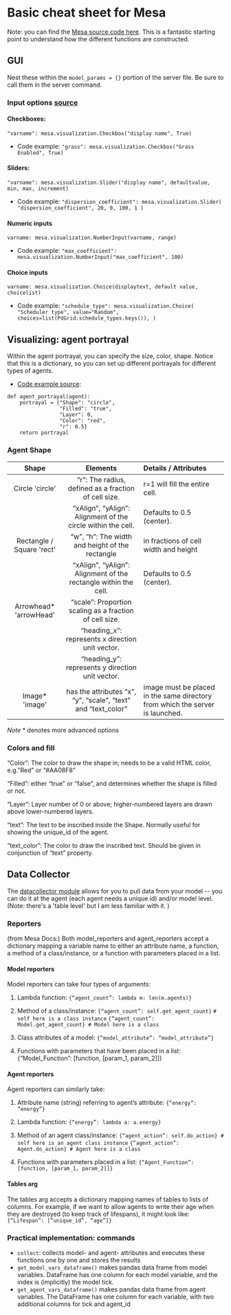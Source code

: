 # Basic cheat sheet for Mesa
Note: you can find the [Mesa source code here](https://mesa.readthedocs.io/en/latest/_modules/index.html). This is a fantastic starting point to understand how the different functions are constructed. 

## GUI
Nest these within the `model_params = {}` portion of the server file. Be sure to call them in the server command. 

### Input options [source](https://github.com/projectmesa/mesa/issues/2085#issuecomment-2016673828)
#### Checkboxes: 
`"varname": mesa.visualization.Checkbox("display name", True)` 
* Code example: `"grass": mesa.visualization.Checkbox("Grass Enabled", True)`

#### Sliders:
`"varname": mesa.visualization.Slider("display name", defaultvalue, min, max, increment)` 
* Code example: `"dispersion_coefficient": mesa.visualization.Slider( "dispersion_coefficient", 20, 0, 100, 1 )`

#### Numeric inputs
`varname: mesa.visualization.NumberInput(varname, range)`
* Code example: `"max_coefficient": mesa.visualization.NumberInput("max_coefficient", 100)`

#### Choice inputs
`varname: mesa.visualization.Choice(displaytext, default value, choicelist)`
* Code example: `"schedule_type": mesa.visualization.Choice(
        "Scheduler type", value="Random", choices=list(PdGrid.schedule_types.keys()), )`

## Visualizing: agent portrayal
Within the agent portrayal, you can specify the size, color, shape. Notice that this is a dictionary, so you can set up different portrayals for different types of agents. 

* [Code example source](https://mesa.readthedocs.io/en/stable/overview.html#): 
```
def agent_portrayal(agent):
    portrayal = {"Shape": "circle",
                 "Filled": "true",
                 "Layer": 0,
                 "Color": "red",
                 "r": 0.5}
    return portrayal
```

### Agent Shape
 
| Shape | Elements | Details / Attributes |
| :----: | :------: | :-----|
| Circle 'circle' | “r”: The radius, defined as a fraction of cell size. | r=1 will fill the entire cell.
| | “xAlign”, “yAlign”: Alignment of the circle within the cell. | Defaults to 0.5 (center).
| Rectangle / Square 'rect' | “w”, “h”: The width and height of the rectangle | in fractions of cell width and height
| |“xAlign”, “yAlign”: Alignment of the rectangle within the cell. | Defaults to 0.5 (center).
| Arrowhead* 'arrowHead'| “scale”: Proportion scaling as a fraction of cell size. 
|           | “heading_x”: represents x direction unit vector. 
|           |    “heading_y”: represents y direction unit vector.
| Image* 'image'| has the attributes “x”, “y”, “scale”, “text” and “text_color” | image must be placed in the same directory from which the server is launched.

*Note* * denotes more advanced options

### Colors and fill
“Color”: The color to draw the shape in; needs to be a valid HTML
color, e.g.”Red” or “#AA08F8”

“Filled”: either “true” or “false”, and determines whether the shape is
filled or not.

“Layer”: Layer number of 0 or above; higher-numbered layers are drawn
above lower-numbered layers.

“text”: The text to be inscribed inside the Shape. Normally useful for
showing the unique_id of the agent.

“text_color”: The color to draw the inscribed text. Should be given in
conjunction of “text” property.

##  Data Collector
The [datacollector module](https://mesa.readthedocs.io/en/stable/mesa.html#mesa-data-collection-module) allows for you to pull data from your model -- you can do it at the agent (each agent needs a unique id) and/or model level. (Note: there's a 'table level' but I am less familiar with it. )

### Reporters
(from Mesa Docs:)
Both model_reporters and agent_reporters accept a dictionary mapping a variable name to either an attribute name, a function, a method of a class/instance, or a function with parameters placed in a list.

#### Model reporters
Model reporters can take four types of arguments: 

1. Lambda function: `{“agent_count”: lambda m: len(m.agents)}`

2. Method of a class/instance:
   `{“agent_count”: self.get_agent_count}` `# self here is a class instance`
   `{“agent_count”: Model.get_agent_count} # Model here is a class`

4. Class attributes of a model: `{“model_attribute”: “model_attribute”}`

5. Functions with parameters that have been placed in a list: {“Model_Function”: [function, [param_1, param_2]]}

#### Agent reporters
Agent reporters can similarly take: 

1. Attribute name (string) referring to agent’s attribute: `{“energy”: “energy”}`

2. Lambda function: `{“energy”: lambda a: a.energy}`

3. Method of an agent class/instance:
   `{“agent_action”: self.do_action} # self here is an agent class instance`
   `{“agent_action”: Agent.do_action} # Agent here is a class`

4. Functions with parameters placed in a list: `{“Agent_Function”: [function, [param_1, param_2]]}`

#### Tables arg
The tables arg accepts a dictionary mapping names of tables to lists of columns. For example, if we want to allow agents to write their age when they are destroyed (to keep track of lifespans), it might look like: `{“Lifespan”: [“unique_id”, “age”]}`

### Practical implementation: commands
* `collect`: collects model- and agent- attributes and executes these functions one by
    one and stores the results
* `get_model_vars_dataframe()` makes pandas data frame from model variables. DataFrame has one column for each model variable, and the index is (implicitly) the model tick.  
* `get_agent_vars_dataframe()` makes pandas data frame from agent variables. The DataFrame has one column for each variable, with two additional columns for tick and agent_id  

